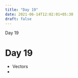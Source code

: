 ```yaml
---
title: "Day 19"
date: 2021-06-14T12:02:01+05:30
draft: false
---
```


Day 19

# Day 19

* Vectors
* 